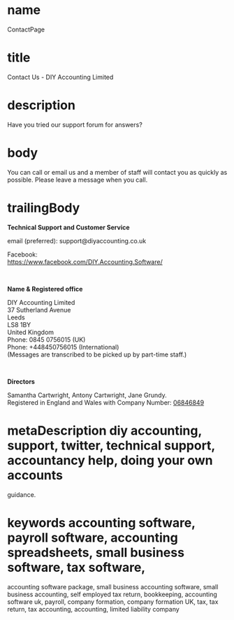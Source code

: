 # name
ContactPage

# title
Contact Us - DIY Accounting Limited

# description
Have you tried our support forum for answers?

# body
<p>
You can call or email us and a member of staff will contact you as quickly as possible.&nbsp;Please leave a message
when you call.
</p>


# trailingBody
<p>
    <strong>Technical Support and&nbsp;<strong>Customer Service</strong></strong>
</p>
<p>
    email (preferred):
    <a href="mailto:support@diyaccounting.co.uk" rel="nofollow" style="text-decoration: none;">support@diyaccounting.co.uk</a>
</p>
<p>
    Facebook: 
    <br/>
    <a href="https://www.facebook.com/DIY.Accounting.Software/" rel="nofollow">https://www.facebook.com/DIY.Accounting.Software/</a>
</p>
<p>
    <br/>
</p>
<p>
    <strong>Name &amp; Registered office</strong>
</p>
<p>
    DIY Accounting Limited
    <br/>
    37 Sutherland Avenue
    <br/>
    Leeds
    <br/>
    LS8 1BY
    <br/>
    United Kingdom
    <br/>
    Phone: <span style="color: rgb(34,34,34);text-decoration: none;">0845 0756015</span>&nbsp;(UK)
    <br/>
    Phone: +448450756015&nbsp;(International)
    <br/>
    (Messages are transcribed to be picked up by part-time staff.)
</p>
<p>
    <br/>
</p>
<p>
    <strong>Directors</strong>
</p>
<p>
    Samantha Cartwright, Antony Cartwright, Jane Grundy.
    <br/>
    Registered in England and Wales with Company Number: 
    <a href="https://beta.companieshouse.gov.uk/company/06846849" rel="nofollow">06846849</a>
</p>


# metaDescription diy accounting, support, twitter, technical support, accountancy help, doing your own accounts
guidance.

# keywords accounting software, payroll software, accounting spreadsheets, small business software, tax software,
accounting software package, small business accounting software, small business accounting, self employed tax return,
bookkeeping, accounting software uk, payroll, company formation, company formation UK, tax, tax return, tax accounting,
accounting, limited liability company

